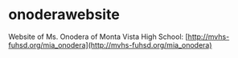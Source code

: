 # onoderawebsite
Website of Ms. Onodera of Monta Vista High School: [http://mvhs-fuhsd.org/mia_onodera](http://mvhs-fuhsd.org/mia_onodera)
